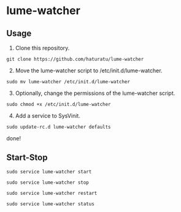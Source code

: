 # lume-watcher

## Usage

1. Clone this repository.
```
git clone https://github.com/haturatu/lume-watcher
```

2. Move the lume-watcher script to /etc/init.d/lume-watcher.
```
sudo mv lume-watcher /etc/init.d/lume-watcher
```

3. Optionally, change the permissions of the lume-watcher script.
```
sudo chmod +x /etc/init.d/lume-watcher
```

4. Add a service to SysVinit.
```
sudo update-rc.d lume-watcher defaults
```
done!

## Start-Stop
```
sudo service lume-watcher start
```
```
sudo service lume-watcher stop
```
```
sudo service lume-watcher restart
```
```
sudo service lume-watcher status
```
